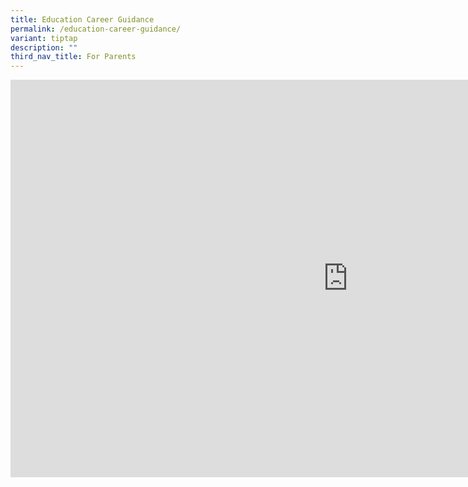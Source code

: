 ```yaml
---
title: Education Career Guidance
permalink: /education-career-guidance/
variant: tiptap
description: ""
third_nav_title: For Parents
---
```

<div class="iframe-wrapper">
<iframe height="636" width="1080" allowfullscreen="true" frameborder="0" src="https://docs.google.com/presentation/d/1tU4OoHpEyFKrqGcvTskPv28l8m0-iA8o/embed?start=false&amp;loop=false&amp;delayms=3000"></iframe>
</div>
<p></p>